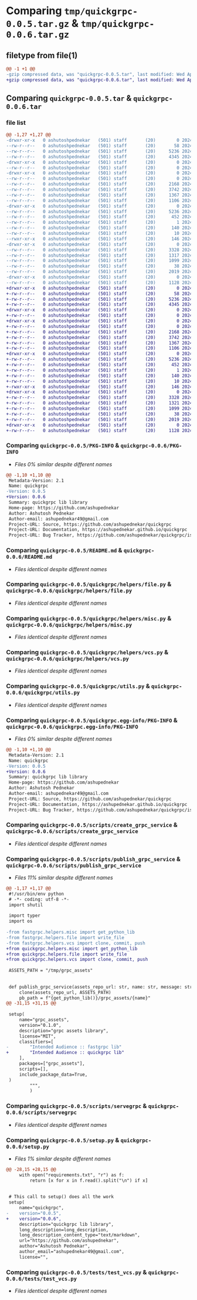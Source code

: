 # Comparing `tmp/quickgrpc-0.0.5.tar.gz` & `tmp/quickgrpc-0.0.6.tar.gz`

## filetype from file(1)

```diff
@@ -1 +1 @@
-gzip compressed data, was "quickgrpc-0.0.5.tar", last modified: Wed Apr  3 21:11:00 2024, max compression
+gzip compressed data, was "quickgrpc-0.0.6.tar", last modified: Wed Apr  3 21:12:03 2024, max compression
```

## Comparing `quickgrpc-0.0.5.tar` & `quickgrpc-0.0.6.tar`

### file list

```diff
@@ -1,27 +1,27 @@
-drwxr-xr-x   0 ashutoshpednekar   (501) staff       (20)        0 2024-04-03 21:11:00.856302 quickgrpc-0.0.5/
--rw-r--r--   0 ashutoshpednekar   (501) staff       (20)       58 2024-04-03 21:04:09.000000 quickgrpc-0.0.5/MANIFEST.in
--rw-r--r--   0 ashutoshpednekar   (501) staff       (20)     5236 2024-04-03 21:11:00.856139 quickgrpc-0.0.5/PKG-INFO
--rw-r--r--   0 ashutoshpednekar   (501) staff       (20)     4345 2024-04-03 20:37:11.000000 quickgrpc-0.0.5/README.md
-drwxr-xr-x   0 ashutoshpednekar   (501) staff       (20)        0 2024-04-03 21:11:00.854436 quickgrpc-0.0.5/quickgrpc/
--rw-r--r--   0 ashutoshpednekar   (501) staff       (20)        0 2024-04-03 20:37:11.000000 quickgrpc-0.0.5/quickgrpc/__init__.py
-drwxr-xr-x   0 ashutoshpednekar   (501) staff       (20)        0 2024-04-03 21:11:00.855377 quickgrpc-0.0.5/quickgrpc/helpers/
--rw-r--r--   0 ashutoshpednekar   (501) staff       (20)        0 2024-04-03 20:37:11.000000 quickgrpc-0.0.5/quickgrpc/helpers/__init__.py
--rw-r--r--   0 ashutoshpednekar   (501) staff       (20)     2168 2024-04-03 20:37:11.000000 quickgrpc-0.0.5/quickgrpc/helpers/file.py
--rw-r--r--   0 ashutoshpednekar   (501) staff       (20)     3742 2024-04-03 21:05:54.000000 quickgrpc-0.0.5/quickgrpc/helpers/misc.py
--rw-r--r--   0 ashutoshpednekar   (501) staff       (20)     1367 2024-04-03 20:37:11.000000 quickgrpc-0.0.5/quickgrpc/helpers/vcs.py
--rw-r--r--   0 ashutoshpednekar   (501) staff       (20)     1106 2024-04-03 20:37:11.000000 quickgrpc-0.0.5/quickgrpc/utils.py
-drwxr-xr-x   0 ashutoshpednekar   (501) staff       (20)        0 2024-04-03 21:11:00.855961 quickgrpc-0.0.5/quickgrpc.egg-info/
--rw-r--r--   0 ashutoshpednekar   (501) staff       (20)     5236 2024-04-03 21:11:00.000000 quickgrpc-0.0.5/quickgrpc.egg-info/PKG-INFO
--rw-r--r--   0 ashutoshpednekar   (501) staff       (20)      452 2024-04-03 21:11:00.000000 quickgrpc-0.0.5/quickgrpc.egg-info/SOURCES.txt
--rw-r--r--   0 ashutoshpednekar   (501) staff       (20)        1 2024-04-03 21:11:00.000000 quickgrpc-0.0.5/quickgrpc.egg-info/dependency_links.txt
--rw-r--r--   0 ashutoshpednekar   (501) staff       (20)      140 2024-04-03 21:11:00.000000 quickgrpc-0.0.5/quickgrpc.egg-info/requires.txt
--rw-r--r--   0 ashutoshpednekar   (501) staff       (20)       10 2024-04-03 21:11:00.000000 quickgrpc-0.0.5/quickgrpc.egg-info/top_level.txt
--rwxr-xr-x   0 ashutoshpednekar   (501) staff       (20)      146 2024-04-03 20:37:11.000000 quickgrpc-0.0.5/requirements.txt
-drwxr-xr-x   0 ashutoshpednekar   (501) staff       (20)        0 2024-04-03 21:11:00.855674 quickgrpc-0.0.5/scripts/
--rw-r--r--   0 ashutoshpednekar   (501) staff       (20)     3328 2024-04-03 20:37:11.000000 quickgrpc-0.0.5/scripts/create_grpc_service
--rw-r--r--   0 ashutoshpednekar   (501) staff       (20)     1317 2024-04-03 20:37:11.000000 quickgrpc-0.0.5/scripts/publish_grpc_service
--rw-r--r--   0 ashutoshpednekar   (501) staff       (20)     1099 2024-04-03 20:37:11.000000 quickgrpc-0.0.5/scripts/servegrpc
--rw-r--r--   0 ashutoshpednekar   (501) staff       (20)       38 2024-04-03 21:11:00.856340 quickgrpc-0.0.5/setup.cfg
--rw-r--r--   0 ashutoshpednekar   (501) staff       (20)     2019 2024-04-03 21:10:52.000000 quickgrpc-0.0.5/setup.py
-drwxr-xr-x   0 ashutoshpednekar   (501) staff       (20)        0 2024-04-03 21:11:00.855792 quickgrpc-0.0.5/tests/
--rw-r--r--   0 ashutoshpednekar   (501) staff       (20)     1128 2024-04-03 20:37:11.000000 quickgrpc-0.0.5/tests/test_vcs.py
+drwxr-xr-x   0 ashutoshpednekar   (501) staff       (20)        0 2024-04-03 21:12:03.110441 quickgrpc-0.0.6/
+-rw-r--r--   0 ashutoshpednekar   (501) staff       (20)       58 2024-04-03 21:04:09.000000 quickgrpc-0.0.6/MANIFEST.in
+-rw-r--r--   0 ashutoshpednekar   (501) staff       (20)     5236 2024-04-03 21:12:03.110275 quickgrpc-0.0.6/PKG-INFO
+-rw-r--r--   0 ashutoshpednekar   (501) staff       (20)     4345 2024-04-03 20:37:11.000000 quickgrpc-0.0.6/README.md
+drwxr-xr-x   0 ashutoshpednekar   (501) staff       (20)        0 2024-04-03 21:12:03.108635 quickgrpc-0.0.6/quickgrpc/
+-rw-r--r--   0 ashutoshpednekar   (501) staff       (20)        0 2024-04-03 20:37:11.000000 quickgrpc-0.0.6/quickgrpc/__init__.py
+drwxr-xr-x   0 ashutoshpednekar   (501) staff       (20)        0 2024-04-03 21:12:03.109550 quickgrpc-0.0.6/quickgrpc/helpers/
+-rw-r--r--   0 ashutoshpednekar   (501) staff       (20)        0 2024-04-03 20:37:11.000000 quickgrpc-0.0.6/quickgrpc/helpers/__init__.py
+-rw-r--r--   0 ashutoshpednekar   (501) staff       (20)     2168 2024-04-03 20:37:11.000000 quickgrpc-0.0.6/quickgrpc/helpers/file.py
+-rw-r--r--   0 ashutoshpednekar   (501) staff       (20)     3742 2024-04-03 21:05:54.000000 quickgrpc-0.0.6/quickgrpc/helpers/misc.py
+-rw-r--r--   0 ashutoshpednekar   (501) staff       (20)     1367 2024-04-03 20:37:11.000000 quickgrpc-0.0.6/quickgrpc/helpers/vcs.py
+-rw-r--r--   0 ashutoshpednekar   (501) staff       (20)     1106 2024-04-03 20:37:11.000000 quickgrpc-0.0.6/quickgrpc/utils.py
+drwxr-xr-x   0 ashutoshpednekar   (501) staff       (20)        0 2024-04-03 21:12:03.110100 quickgrpc-0.0.6/quickgrpc.egg-info/
+-rw-r--r--   0 ashutoshpednekar   (501) staff       (20)     5236 2024-04-03 21:12:03.000000 quickgrpc-0.0.6/quickgrpc.egg-info/PKG-INFO
+-rw-r--r--   0 ashutoshpednekar   (501) staff       (20)      452 2024-04-03 21:12:03.000000 quickgrpc-0.0.6/quickgrpc.egg-info/SOURCES.txt
+-rw-r--r--   0 ashutoshpednekar   (501) staff       (20)        1 2024-04-03 21:12:03.000000 quickgrpc-0.0.6/quickgrpc.egg-info/dependency_links.txt
+-rw-r--r--   0 ashutoshpednekar   (501) staff       (20)      140 2024-04-03 21:12:03.000000 quickgrpc-0.0.6/quickgrpc.egg-info/requires.txt
+-rw-r--r--   0 ashutoshpednekar   (501) staff       (20)       10 2024-04-03 21:12:03.000000 quickgrpc-0.0.6/quickgrpc.egg-info/top_level.txt
+-rwxr-xr-x   0 ashutoshpednekar   (501) staff       (20)      146 2024-04-03 20:37:11.000000 quickgrpc-0.0.6/requirements.txt
+drwxr-xr-x   0 ashutoshpednekar   (501) staff       (20)        0 2024-04-03 21:12:03.109848 quickgrpc-0.0.6/scripts/
+-rw-r--r--   0 ashutoshpednekar   (501) staff       (20)     3328 2024-04-03 20:37:11.000000 quickgrpc-0.0.6/scripts/create_grpc_service
+-rw-r--r--   0 ashutoshpednekar   (501) staff       (20)     1321 2024-04-03 21:11:36.000000 quickgrpc-0.0.6/scripts/publish_grpc_service
+-rw-r--r--   0 ashutoshpednekar   (501) staff       (20)     1099 2024-04-03 20:37:11.000000 quickgrpc-0.0.6/scripts/servegrpc
+-rw-r--r--   0 ashutoshpednekar   (501) staff       (20)       38 2024-04-03 21:12:03.110488 quickgrpc-0.0.6/setup.cfg
+-rw-r--r--   0 ashutoshpednekar   (501) staff       (20)     2019 2024-04-03 21:11:55.000000 quickgrpc-0.0.6/setup.py
+drwxr-xr-x   0 ashutoshpednekar   (501) staff       (20)        0 2024-04-03 21:12:03.109951 quickgrpc-0.0.6/tests/
+-rw-r--r--   0 ashutoshpednekar   (501) staff       (20)     1128 2024-04-03 20:37:11.000000 quickgrpc-0.0.6/tests/test_vcs.py
```

### Comparing `quickgrpc-0.0.5/PKG-INFO` & `quickgrpc-0.0.6/PKG-INFO`

 * *Files 0% similar despite different names*

```diff
@@ -1,10 +1,10 @@
 Metadata-Version: 2.1
 Name: quickgrpc
-Version: 0.0.5
+Version: 0.0.6
 Summary: quickgrpc lib library
 Home-page: https://github.com/ashupednekar
 Author: Ashutosh Pednekar
 Author-email: ashupednekar49@gmail.com
 Project-URL: Source, https://github.com/ashupednekar/quickgrpc
 Project-URL: Documentation, https://ashupednekar.github.io/quickgrpc
 Project-URL: Bug Tracker, https://github.com/ashupednekar/quickgrpc/issues
```

### Comparing `quickgrpc-0.0.5/README.md` & `quickgrpc-0.0.6/README.md`

 * *Files identical despite different names*

### Comparing `quickgrpc-0.0.5/quickgrpc/helpers/file.py` & `quickgrpc-0.0.6/quickgrpc/helpers/file.py`

 * *Files identical despite different names*

### Comparing `quickgrpc-0.0.5/quickgrpc/helpers/misc.py` & `quickgrpc-0.0.6/quickgrpc/helpers/misc.py`

 * *Files identical despite different names*

### Comparing `quickgrpc-0.0.5/quickgrpc/helpers/vcs.py` & `quickgrpc-0.0.6/quickgrpc/helpers/vcs.py`

 * *Files identical despite different names*

### Comparing `quickgrpc-0.0.5/quickgrpc/utils.py` & `quickgrpc-0.0.6/quickgrpc/utils.py`

 * *Files identical despite different names*

### Comparing `quickgrpc-0.0.5/quickgrpc.egg-info/PKG-INFO` & `quickgrpc-0.0.6/quickgrpc.egg-info/PKG-INFO`

 * *Files 0% similar despite different names*

```diff
@@ -1,10 +1,10 @@
 Metadata-Version: 2.1
 Name: quickgrpc
-Version: 0.0.5
+Version: 0.0.6
 Summary: quickgrpc lib library
 Home-page: https://github.com/ashupednekar
 Author: Ashutosh Pednekar
 Author-email: ashupednekar49@gmail.com
 Project-URL: Source, https://github.com/ashupednekar/quickgrpc
 Project-URL: Documentation, https://ashupednekar.github.io/quickgrpc
 Project-URL: Bug Tracker, https://github.com/ashupednekar/quickgrpc/issues
```

### Comparing `quickgrpc-0.0.5/scripts/create_grpc_service` & `quickgrpc-0.0.6/scripts/create_grpc_service`

 * *Files identical despite different names*

### Comparing `quickgrpc-0.0.5/scripts/publish_grpc_service` & `quickgrpc-0.0.6/scripts/publish_grpc_service`

 * *Files 11% similar despite different names*

```diff
@@ -1,17 +1,17 @@
 #!/usr/bin/env python
 # -*- coding: utf-8 -*-
 import shutil
 
 import typer
 import os
 
-from fastgrpc.helpers.misc import get_python_lib
-from fastgrpc.helpers.file import write_file
-from fastgrpc.helpers.vcs import clone, commit, push
+from quickgrpc.helpers.misc import get_python_lib
+from quickgrpc.helpers.file import write_file
+from quickgrpc.helpers.vcs import clone, commit, push
 
 ASSETS_PATH = "/tmp/grpc_assets"
 
 
 def publish_grpc_service(assets_repo_url: str, name: str, message: str):
     clone(assets_repo_url, ASSETS_PATH)
     pb_path = f"{get_python_lib()}/grpc_assets/{name}"
@@ -31,15 +31,15 @@
 
 setup(
     name="grpc_assets",
     version="0.1.0",
     description="grpc assets library",
     license="MIT",
     classifiers=[
-        "Intended Audience :: fastgrpc lib"
+        "Intended Audience :: quickgrpc lib"
     ],
     packages=["grpc_assets"],
     scripts=[],
     include_package_data=True,
 )
         """,
         )
```

### Comparing `quickgrpc-0.0.5/scripts/servegrpc` & `quickgrpc-0.0.6/scripts/servegrpc`

 * *Files identical despite different names*

### Comparing `quickgrpc-0.0.5/setup.py` & `quickgrpc-0.0.6/setup.py`

 * *Files 1% similar despite different names*

```diff
@@ -28,15 +28,15 @@
     with open("requirements.txt", "r") as f:
         return [x for x in f.read().split("\n") if x]
 
 
 # This call to setup() does all the work
 setup(
     name="quickgrpc",
-    version="0.0.5",
+    version="0.0.6",
     description="quickgrpc lib library",
     long_description=long_description,
     long_description_content_type="text/markdown",
     url="https://github.com/ashupednekar",
     author="Ashutosh Pednekar",
     author_email="ashupednekar49@gmail.com",
     license="",
```

### Comparing `quickgrpc-0.0.5/tests/test_vcs.py` & `quickgrpc-0.0.6/tests/test_vcs.py`

 * *Files identical despite different names*

